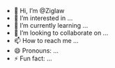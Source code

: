 - 👋 Hi, I’m @Ziglaw
- 👀 I’m interested in ...
- 🌱 I’m currently learning ...
- 💞️ I’m looking to collaborate on ...
- 📫 How to reach me ...
- 😄 Pronouns: ...
- ⚡ Fun fact: ...

<!---
Ziglaw/Ziglaw is a ✨ special ✨ repository because its `README.md` (this file) appears on your GitHub profile.
You can click the Preview link to take a look at your changes.
--->
